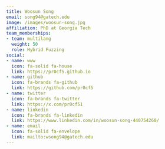 ```yaml
---
title: Woosun Song
email: song94@gatech.edu
image: /images/woosun-song.jpg
affiliation: PhD at Georgia Tech
team_memberships:
- team: multilang
  weight: 50
  role: Hybrid Fuzzing
social:
- name: www
  icon: fa-solid fa-house
  link: https://pr0cf5.github.io
- name: github
  icon: fa-brands fa-github
  link: https://github.com/pr0cf5
- name: twitter
  icon: fa-brands fa-twitter
  link: https://x.com/pr0cf51
- name: linkedin
  icon: fa-brands fa-linkedin
  link: https://www.linkedin.com/in/woosun-song-440754260/
- name: email
  icon: fa-solid fa-envelope
  link: mailto:wsong94@gatech.edu
---
```


